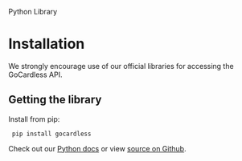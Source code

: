 <h0>Python Library</h0>

# Installation

We strongly encourage use of our official libraries for accessing the GoCardless API.

## Getting the library

Install from pip:

	 pip install gocardless

Check out our [Python docs](/python) or view [source on Github](https://github.com/gocardless/gocardless-python).

